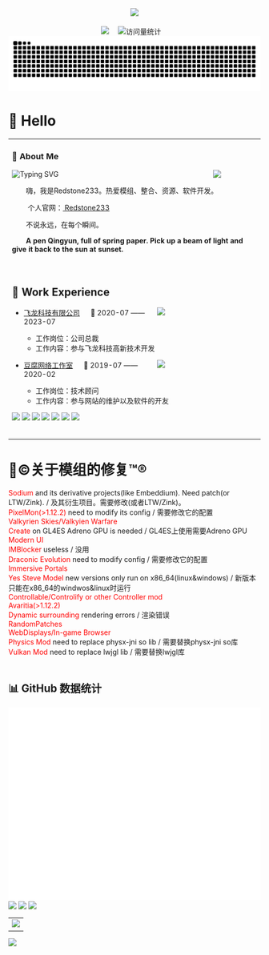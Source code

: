 <div align="center">

  <!-- knock code pictures 敲代码的图片 -->
  <picture>
    <source media="(prefers-color-scheme: dark)" srcset="https://cdn.jsdelivr.net/gh/sun0225SUN/sun0225SUN/assets/images/coding.gif" />
    <source media="(prefers-color-scheme: light)" srcset="https://cdn.jsdelivr.net/gh/sun0225SUN/sun0225SUN/assets/images/developer.svg" height="225px" />
    <img src="https://cdn.jsdelivr.net/gh/sun0225SUN/sun0225SUN/assets/images/coding.gif" />
  </picture>

  <!-- for beauty 留个空行好看点 -->
  <div>&nbsp;</div>


<!-- profile logo 个人资料徽标 -->
  <div>
    <a href="http://redstone233.xtyz.store/"><img src="https://img.shields.io/badge/Website-个人网-8c36db" /></a>&emsp;
    <img src="https://komarev.com/ghpvc/?username=Redstone2337&label=Views&color=orange&style=flat" alt="访问量统计" />&emsp;
  </div>

<!-- Snake Code Contribution Map 贪吃蛇代码贡献图 -->
<picture>
  <source media="(prefers-color-scheme: dark)" srcset="https://raw.githubusercontent.com/Redstone2337/Redstone2337/output/github-contribution-grid-snake-dark.svg">
  <source media="(prefers-color-scheme: light)" srcset="https://raw.githubusercontent.com/Redstone2337/Redstone2337/output/github-contribution-grid-snake.svg">
  <img alt="github contribution grid snake animation" src="https://raw.githubusercontent.com/Redstone2337/Redstone2337/output/github-contribution-grid-snake.svg">
</picture>

</div>

#  🙋 Hello

<table>
  
<tr><td>

### 🤺 About Me


![Typing SVG](https://readme-typing-svg.demolab.com/?lines=Hi,+I'm+Redstone233.;I+Love+modules,+integration,;and+resources+or;software+development.;嗨，+我是Redstone233。+热爱模组、;整合、+资源、+软件开发。)
<img align="right" width="88" src="https://avatars.githubusercontent.com/u/173752111?v=4" />

<p>&emsp;&emsp;嗨，我是Redstone233。热爱模组、整合、资源、软件开发。</p>
<p>&emsp;&emsp; 个人官网：<a href="http://flydragons.xtyz.store/assets/images/logo.png" target="_blank"> Redstone233 </a></p>
<p>&emsp;&emsp;不说永远，在每个瞬间。</p>
<p>&emsp;&emsp;<strong>A pen Qingyun, full of spring paper. Pick up a beam of light and give it back to the sun at sunset.</strong></p>


  <!-- for beauty 留个空行好看点 -->
  <div>&nbsp;</div>

</td></tr>

<tr><td>

## 🏢 Work Experience

<img align="right" width="200" src="https://cdn.jsdelivr.net/gh/Redstone2337/Redstone2337@main/assets/images/Feilong.jpg" />

- [飞龙科技有限公司](http://flydragons.xtyz.store/) &emsp; 📌 2020-07 —— 2023-07

  - 工作岗位：公司总裁
  - 工作内容：参与飞龙科技高新技术开发

<img align="right" width="200" src="https://cdn.jsdelivr.net/gh/Redstone2337/Redstone2337@main/assets/images/Tofu.png" />

- [豆腐网络工作室](http://tofu.xty.xtyz.store/)   📌 2019-07 —— 2020-02

  - 工作岗位：技术顾问
  - 工作内容：参与网站的维护以及软件的开友

<!-- 代码技能 -->

<p><img src="https://img.shields.io/badge/-HTML5-E34F26?style=flat-square&logo=html5&logoColor=white" /> <img src="https://img.shields.io/badge/-CSS3-1572B6?style=flat-square&logo=css3" /> <img src="https://img.shields.io/badge/-JavaScript-oringe?style=flat-square&logo=javascript" /> <img src="https://img.shields.io/badge/-JSON-66FFFF?style=flat-square&logo=json" /> <img src="https://img.shields.io/badge/-JetBrains-191970?style=flat-square&logo=jetbrains" /> <img src="https://img.shields.io/badge/-MySQL-87CEEB?style=flat-square&logo=mysql" /> <img src="https://img.shields.io/badge/-phpMyAdmin-00FFFF?style=flat-square&logo=phpmyadmin" /></p>



  <!-- for beauty 留个空行好看点 -->
  <div>&nbsp;</div>
  
</td></tr>



</table>

# 🔴©关于模组的修复™️®️
<!-- 关于模组的修复 -->
<div>
    <span style="color:red">Sodium</span> and its derivative projects(like Embeddium). Need patch(or LTW/Zink). /
    及其衍生项目。需要修改(或者LTW/Zink)。<br />
    <span style="color:red">PixelMon(>1.12.2)</span> need to modify its config / 需要修改它的配置<br />
    <span style="color:red">Valkyrien Skies/Valkyien Warfare</span><br />
    <span style="color:red">Create</span> on GL4ES Adreno GPU is needed / GL4ES上使用需要Adreno GPU<br />
    <span style="color:red">Modern UI</span><br />
    <span style="color:red">IMBlocker</span> useless / 没用<br />
    <span style="color:red">Draconic Evolution</span> need to modify config / 需要修改它的配置<br />
    <span style="color:red">Immersive Portals</span><br />
    <span style="color:red">Yes Steve Model</span> new versions only run on x86_64(linux&windows) /
    新版本只能在x86_64的windwos&linux时运行<br />
    <span style="color:red">Controllable/Controlify or other Controller mod</span><br />
    <span style="color:red">Avaritia(>1.12.2)</span><br />
    <span style="color:red">Dynamic surrounding</span> rendering errors / 渲染错误<br />
    <span style="color:red">RandomPatches</span><br />
    <span style="color:red">WebDisplays/In-game Browser</span><br />
    <span style="color:red">Physics Mod</span> need to replace physx-jni so lib / 需要替换physx-jni so库<br />
    <span style="color:red">Vulkan Mod</span> need to replace lwjgl lib / 需要替换lwjgl库<br />
    <span style="color:red"></span><br />
</div>


## 📊 GitHub 数据统计



<!-- metrics 基础资料 -->
<img src="/github-metrics.svg" />

<!-- GitHub 数据统计 -->

<img src= "https://github-readme-stats-git-masterrstaa-rickstaa.vercel.app/api?username=Redstone2337&hide_title=true&hide_border=true&show_icons=true&include_all_commits=true&line_height=21text_color=000&icon_color=000&bg_color=0,ea6161,ffc64d,fffc4d,52fa5a&theme=graywhite" /> 

<img src  = "https://github-readme-stats-git-masterrstaa-rickstaa.vercel.app/api/top-langs/?username=Redstone2337&hide_title=true&hide_border=true&layout=compact&langs_count=6&text_color=000&icon_color=fff&bg_color=0,52fa5a,4dfcff,c64dff&theme=graywhite" />


<!-- github-readme-streak-stats 连续提交代码天数记录 -->
<picture>
  <source media="(prefers-color-scheme: light)" srcset="https://streak-stats.demolab.com/?user=Redstone2337&theme=light&hide_border=true" />
  <img src="https://streak-stats.demolab.com/?user=Redstone2337&theme=dark&hide_border=true" />
</picture>



<!-- GitHub Activity Graph GitHub 活动图 -->
<table>
  <tr>
    <td>
      <picture>
        <source media="(prefers-color-scheme: dark)"  srcset="https://github-readme-activity-graph.vercel.app/graph?username=Redstone2337&theme=tokyo-night" />
        <source media="(prefers-color-scheme: light)" srcset="https://github-readme-activity-graph.vercel.app/graph?username=Redstone2337&theme=xcode" />
        <img src="https://github-readme-activity-graph.vercel.app/graph?username=Redstone2337&theme=tokyo-night" />
      </picture>
  </tr>
</table>


<!-- profile-3d-contrib 3D 贡献图-->
<picture>
  <source media="(prefers-color-scheme: dark)" srcset="/profile-3d-contrib/profile-night-rainbow.svg" />
  <source media="(prefers-color-scheme: light)" srcset="/profile-3d-contrib/profile-gitblock.svg" />
  <img src="/profile-night-rainbow.svg" />
</picture>
